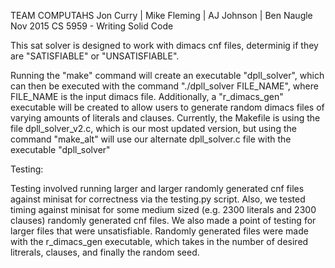 TEAM COMPUTAHS
Jon Curry | Mike Fleming | AJ Johnson | Ben Naugle
Nov 2015
CS 5959 - Writing Solid Code

This sat solver is designed to work with dimacs cnf files, determinig if they are "SATISFIABLE" or "UNSATISFIABLE".

Running the "make" command will create an executable "dpll_solver", which can then be executed with the command "./dpll_solver FILE_NAME", where FILE_NAME is the input dimacs file. Additionally, a "r_dimacs_gen" executable will be created to allow users to generate random dimacs files of varying amounts of literals and clauses. Currently, the Makefile is using the file dpll_solver_v2.c, which is our most updated version, but using the command "make_alt" will use our alternate dpll_solver.c file with the executable "dpll_solver"

Testing:

Testing involved running larger and larger randomly generated cnf files against minisat for correctness via the testing.py script. Also, we tested timing against minisat for some medium sized (e.g. 2300 literals and 2300 clauses) randomly generated cnf files. We also made a point of testing for larger files that were unsatisfiable. 
Randomly generated files were made with the r_dimacs_gen executable, which takes in the number of desired litrerals, clauses, and finally the random seed.
